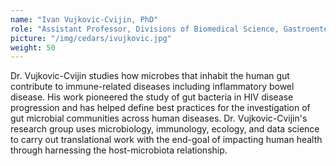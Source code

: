 ```yaml
---
name: "Ivan Vujkovic-Cvijin, PhD"
role: "Assistant Professor, Divisions of Biomedical Science, Gastroenterology, and F. Widjaja Inflammatory Bowel Disease Institute, Cedars-Sinai Medical Center"
picture: "/img/cedars/ivujkovic.jpg"
weight: 50
---
```


Dr. Vujkovic-Cvijin studies how microbes that inhabit the human gut contribute to immune-related diseases including inflammatory bowel disease. His work pioneered the study of gut bacteria in HIV disease progression and has helped define best practices for the investigation of gut microbial communities across human diseases. Dr. Vujkovic-Cvijin's research group uses microbiology, immunology, ecology, and data science to carry out translational work with the end-goal of impacting human health through harnessing the host-microbiota relationship.

